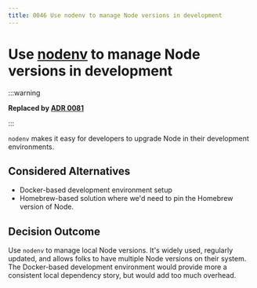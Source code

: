 ```yaml
---
title: 0046 Use nodenv to manage Node versions in development
---
```

# Use [nodenv](https://github.com/nodenv/nodenv) to manage Node versions in development

:::warning

**Replaced by [ADR 0081](0081-use-asdf-to-manage-node-and-golang-versions-in-development.md)**

:::

`nodenv` makes it easy for developers to upgrade Node in their development
environments.

## Considered Alternatives

* Docker-based development environment setup
* Homebrew-based solution where we'd need to pin the Homebrew version of Node.


## Decision Outcome

Use `nodenv` to manage local Node versions. It's widely used, regularly updated,
and allows folks to have multiple Node versions on their system. The
Docker-based development environment would provide more a consistent local
dependency story, but would add too much overhead.
